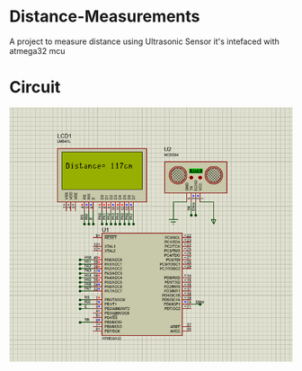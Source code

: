 # Distance-Measurements

A project to measure distance using Ultrasonic Sensor
it's intefaced with atmega32 mcu

# Circuit
![](/images/Circuit.png)
